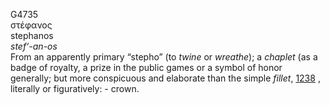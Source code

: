<body>
  <p>G4735<br>  στέφανος  <br> stephanos  <br><i>stef‘-an-os </i><br>From an apparently primary “stepho” (to <i>twine</i> or <i>wreathe</i>); a <i>chaplet</i> (as a badge of royalty, a prize in the public games or a symbol of honor generally; but more conspicuous and elaborate than the simple <i>fillet</i>, <a href="g1238.htm">1238</a> , literally or figuratively: - crown.<br></p>
 </body>
